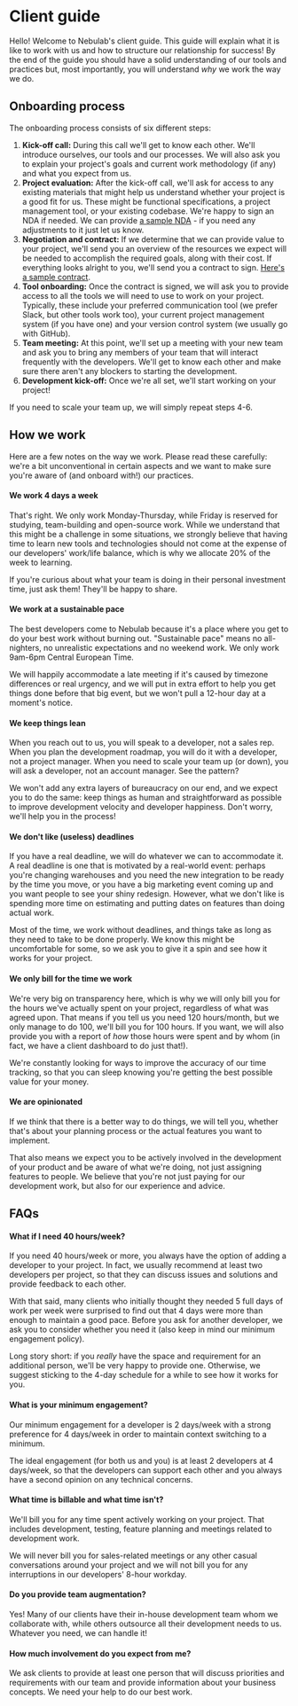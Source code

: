 # Client guide

Hello! Welcome to Nebulab's client guide. This guide will explain what it is like to work with us
and how to structure our relationship for success! By the end of the guide you should have a solid
understanding of our tools and practices but, most importantly, you will understand _why_ we work 
the way we do.   

## Onboarding process

The onboarding process consists of six different steps:

1. **Kick-off call:** During this call we'll get to know each other. We'll introduce ourselves, our
   tools and our processes. We will also ask you to explain your project's goals and current work
   methodology (if any) and what you expect from us.
2. **Project evaluation:** After the kick-off call, we'll ask for access to any existing materials
   that might help us understand whether your project is a good fit for us. These might be 
   functional specifications, a project management tool, or your existing codebase. We're happy to
   sign an NDA if needed. We can provide
   [a sample NDA](https://github.com/nebulab/playbook/raw/master/assets/nda-draft.pdf) - if you
   need any adjustments to it just let us know.
3. **Negotiation and contract:** If we determine that we can provide value to your project, we'll
   send you an overview of the resources we expect will be needed to accomplish the required goals,
   along with their cost. If everything looks alright to you, we'll send you a contract to sign.
   [Here's a sample contract](https://github.com/nebulab/playbook/raw/master/assets/contract-draft.pdf).
4. **Tool onboarding:** Once the contract is signed, we will ask you to provide access to all the
   tools we will need to use to work on your project. Typically, these include your preferred
   communication tool (we prefer Slack, but other tools work too), your current project management 
   system (if you have one) and your version control system (we usually go with GitHub).  
5. **Team meeting:** At this point, we'll set up a meeting with your new team and ask you to bring
   any members of your team that will interact frequently with the developers. We'll get to know
   each other and make sure there aren't any blockers to starting the development. 
6. **Development kick-off:** Once we're all set, we'll start working on your project!

If you need to scale your team up, we will simply repeat steps 4-6.

## How we work

Here are a few notes on the way we work. Please read these carefully: we're a bit unconventional in
certain aspects and we want to make sure you're aware of (and onboard with!) our practices.

#### We work 4 days a week

That's right. We only work Monday-Thursday, while Friday is reserved for studying, team-building 
and open-source work. While we understand that this might be a  challenge in some situations, we 
strongly believe that having time to learn new tools and  technologies should not come at the 
expense of our developers' work/life balance, which is why we allocate 20% of the week to learning. 

If you're curious about what your team is doing in their personal investment time, just ask them! 
They'll be happy to share.
  
#### We work at a sustainable pace

The best developers come to Nebulab because it's a place where you get to do your best work without 
burning out. "Sustainable pace" means no all-nighters, no unrealistic expectations and no weekend 
work. We only work 9am-6pm Central European Time. 

We will happily accommodate a late meeting if it's caused by timezone differences or real urgency, 
and we will put in extra effort to help you get things done before that big event, but we won't pull 
a 12-hour day at a moment's notice.

#### We keep things lean

When you reach out to us, you will speak to a developer, not a sales rep. When you plan the 
development roadmap, you will do it with a developer, not a project manager. When you need to scale 
your team up (or down), you will ask a developer, not an account manager. See the pattern? 

We won't add any extra layers of bureaucracy on our end, and we expect you to do the same: keep 
things as human and straightforward as possible to improve development velocity and  developer 
happiness. Don't worry, we'll help you in the process!

#### We don't like (useless) deadlines

If you have a real deadline, we will do whatever we can to accommodate it. A real deadline is one
that is motivated by a real-world event: perhaps you're  changing warehouses and you need the new 
integration to be ready by the time you move, or you have  a big marketing event coming up and you 
want people to see your shiny redesign. However, what we don't like is spending more time on 
estimating and putting dates on features than doing actual work. 

Most of the time, we work without deadlines, and things take as long as they need to take to be done 
properly. We know this might be uncomfortable for some, so we ask you to give it a spin and see how 
it works for your project.

#### We only bill for the time we work

We're very big on transparency here, which is why we will only bill you for the hours we've actually 
spent on your project, regardless of what was agreed upon. That means if you tell us you need 120 
hours/month, but we only manage to do 100, we'll bill you for 100 hours. If you want, we will also 
provide you with a report of _how_ those hours were spent and by whom (in fact, we have a client 
dashboard to do just that!). 

We're constantly looking for ways to improve the accuracy of our time tracking, so that you can 
sleep knowing you're getting the best possible value for your money.

#### We are opinionated

If we think that there is a better way to do things, we will tell you, whether that's about your 
planning process or the actual features you want to implement. 

That also means we expect you to be actively involved in the development of your product and be 
aware of what we're doing, not just assigning features to people. We believe that you're not just 
paying for our development work, but also for our experience and advice.

## FAQs

#### What if I need 40 hours/week?

If you need 40 hours/week or more, you always have the option of adding a developer to your project.
In fact, we usually recommend at least two developers per project, so that they can discuss issues 
and solutions and provide feedback to each other.

With that said, many clients who initially thought they needed 5 full days of work per week were 
surprised to find out that 4 days were more than enough to maintain a good pace. Before you ask for 
another developer, we ask you to consider whether you need it (also keep in mind our minimum 
engagement policy).

Long story short: if you _really_ have the space and requirement for an additional person, we'll be 
very happy to provide one. Otherwise, we suggest sticking to the 4-day schedule for a while to see 
how it works for you. 

#### What is your minimum engagement?

Our minimum engagement for a developer is 2 days/week with a strong preference for 4 days/week in
order to maintain context switching to a minimum.

The ideal engagement (for both us and you) is at least 2 developers at 4 days/week, so that the 
developers can support each other and you always have a second opinion on any technical concerns. 

#### What time is billable and what time isn't?

We'll bill you for any time spent actively working on your project. That includes development, 
testing, feature planning and meetings related to development work.

We will never bill you for sales-related meetings or any other casual conversations around your
project and we will not bill you for any interruptions in our developers' 8-hour workday.

#### Do you provide team augmentation?

Yes! Many of our clients have their in-house development team whom we collaborate with, while others
outsource all their development needs to us. Whatever you need, we can handle it!

#### How much involvement do you expect from me?

We ask clients to provide at least one person that will discuss priorities and requirements with our
team and provide information about your business concepts. We need your help to do our best work.
